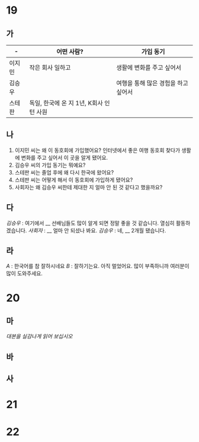 # 19
## 가
| -   | 어떤 사람?                    | 가입 동기                |
| --- | ------------------------- | -------------------- |
| 이지민 | 작은 회사 일하고                 | 생활에 변화를 주고 싶어서       |
| 김승우 |                           | 여행을 통해 많은 경험을 하고 싶어서 |
| 스테판 | 독일, 한국에 온 지 1년, K회사 인턴 사원 |                      |
## 나
1. 이지민 씨는 왜 이 동호회에 가입했어요? 인터넷에서 좋은 여행 동호회 찾다가 생활에 변화를 주고 싶어서 이 곳을 알게 됐어요.
2. 김승우 씨의 가입 동기는 뭐예요?
3. 스테판 씨는 졸업 후에 왜 다시 한국에 왔어요?
4. 스테판 씨는 어떻게 해서 이 동호회에 가입하게 됐어요?
5. 사회자는 왜 김승우 씨한테 제대한 지 얼마 안 된 것 같다고 했을까요?
## 다
*김승우* : 여기에서 __ 선배님들도 많이 알게 되면 정말 좋을 것 같습니다. 열심히 활동하겠습니다.
*사회자* : __ 얼마 안 되셨나 봐요.
*김승우* : 네, __ 2개월 됐습니다.
## 라
*A* : 한국어를 참 잘하시네요
*B* : 잘하기는요. 아직 멀었어요. 많이 부족하니까 여러분이 많이 도와주세요.
# 20
## 마
*대본을 실감나게 읽어 보십시오*
## 바

## 사
# 21
# 22
